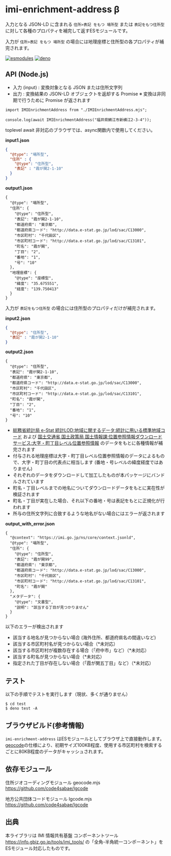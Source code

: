 # imi-enrichment-address β

入力となる JSON-LD に含まれる `住所>表記 をもつ 場所型` または `表記をもつ住所型` に対して各種のプロパティを補完して返すESモジュールです。

入力が `住所>表記 をもつ 場所型` の場合には地理座標と住所型の各プロパティが補完されます。

[![esmodules](https://taisukef.github.com/denolib/esmodulesbadge.svg)](https://developer.mozilla.org/ja/docs/Web/JavaScript/Guide/Modules)
[![deno](https://taisukef.github.com/denolib/denobadge.svg)](https://deno.land/)

## API (Node.js)

- 入力 (input) : 変換対象となる JSON または住所文字列
- 出力 : 変換結果の JSON-LD オブジェクトを返却する Promise ※ 変換は非同期で行うために Promise が返されます

```
import IMIEnrichmentAddress from "./IMIEnrichmentAddress.mjs";

console.log(await IMIEnrichmentAddress("福井県鯖江市新横江2-3-4"));
```
toplevel await 非対応のブラウザでは、async関数内で使用してください。

**input1.json**

```input.json
{
  "@type": "場所型",
  "住所" : {
    "@type": "住所型",
    "表記" : "霞が関2-1-10"
  }
}
```

**output1.json**

```
{
  "@type": "場所型",
  "住所": {
    "@type": "住所型",
    "表記": "霞が関2-1-10",
    "都道府県": "東京都",
    "都道府県コード": "http://data.e-stat.go.jp/lod/sac/C13000",
    "市区町村": "千代田区",
    "市区町村コード": "http://data.e-stat.go.jp/lod/sac/C13101",
    "町名": "霞が関",
    "丁目": "2",
    "番地": "1",
    "号": "10"
  },
  "地理座標": {
    "@type": "座標型",
    "緯度": "35.675551",
    "経度": "139.750413"
  }
}
```

入力が `表記をもつ住所型` の場合には住所型のプロパティだけが補完されます。

**input2.json**

```input.json
{
  "@type": "住所型",
  "表記" : "霞が関2-1-10"
}
```

**output2.json**

```
{
  "@type": "住所型",
  "表記": "霞が関2-1-10",
  "都道府県": "東京都",
  "都道府県コード": "http://data.e-stat.go.jp/lod/sac/C13000",
  "市区町村": "千代田区",
  "市区町村コード": "http://data.e-stat.go.jp/lod/sac/C13101",
  "町名": "霞が関",
  "丁目": "2",
  "番地": "1",
  "号": "10"
}
```



- [総務省統計局 e-Stat 統計LOD:地域に関するデータ:統計に用いる標準地域コード](http://data.e-stat.go.jp/lodw/provdata/lodRegion#3-2-1) および [国土交通省 国土政策局 国土情報課:位置参照情報ダウンロードサービス:大字・町丁目レベル位置参照情報](http://nlftp.mlit.go.jp/isj/index.html) のデータをもとに各種情報が補完されます
- 付与される地理座標は大字・町丁目レベル位置参照情報のデータによるもので、大字・町丁目の代表点に相当します (番地・号レベルの緯度経度ではありません)
- それぞれのデータをダウンロードして加工したものが本パッケージにバンドルされています
- 町名・丁目レベルまでの地名についてダウンロードデータをもとに実在性が検証されます
- 町名・丁目が実在した場合、それ以下の番地・号は表記をもとに正規化が行われます
- 所与の住所文字列に合致するような地名がない場合にはエラーが返されます


**output_with_error.json**

```
{
  "@context": "https://imi.go.jp/ns/core/context.jsonld",
  "@type": "場所型",
  "住所": {
    "@type": "住所型",
    "表記": "霞が関99",
    "都道府県": "東京都",
    "都道府県コード": "http://data.e-stat.go.jp/lod/sac/C13000",
    "市区町村": "千代田区",
    "市区町村コード": "http://data.e-stat.go.jp/lod/sac/C13101",
    "町名": "霞が関"
  },
  "メタデータ": {
    "@type": "文書型",
    "説明": "該当する丁目が見つかりません"
  }
}
```

以下のエラーが検出されます

- 該当する地名が見つからない場合 (海外住所、都道府県名の間違いなど)
- 該当する市区町村名が見つからない場合（*未対応）
- 該当する市区町村が複数存在する場合（「府中市」など）（*未対応）
- 該当する町名が見つからない場合（*未対応）
- 指定された丁目が存在しない場合（「霞が関五丁目」など）（*未対応）


## テスト

以下の手順でテストを実行します（現状、多くが通りません）

```
$ cd test
$ deno test -A
```

## ブラウザビルド(参考情報)

`imi-enrichment-address` はESモジュールとしてブラウザ上で直接動作します。  
[geocode](https://github.com/code4sabae/geocode)の仕様により、初期サイズ100KB程度、使用する市区町村を検索するごとに80KB程度のデータがキャッシュされます。

## 依存モジュール

住所ジオコーディングモジュール geocode.mjs  
https://github.com/code4sabae/lgcode  

地方公共団体コードモジュール lgcode.mjs  
https://github.com/code4sabae/lgcode  

## 出典

本ライブラリは IMI 情報共有基盤 コンポーネントツール <https://info.gbiz.go.jp/tools/imi_tools/> の「全角-半角統一コンポーネント」をESモジュール対応したものです。
